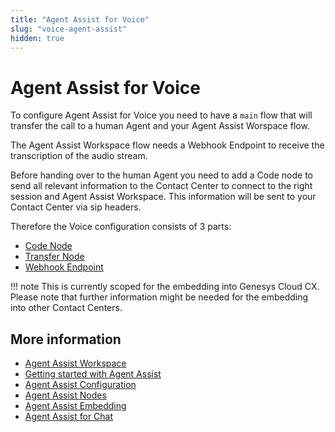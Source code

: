 ```yaml
---
title: "Agent Assist for Voice"
slug: "voice-agent-assist"
hidden: true
---
```


# Agent Assist for Voice

To configure Agent Assist for Voice you need to have a `main` flow that will transfer the call to a human Agent and your Agent Assist Worspace flow.

The Agent Assist Workspace flow needs a Webhook Endpoint to receive the transcription of the audio stream.

Before handing over to the human Agent you need to add a Code node to send all relevant information to the Contact Center to connect to the right session and Agent Assist Workspace. This information will be sent to your Contact Center via sip headers.

Therefore the Voice configuration consists of 3 parts:

- [Code Node](code-node.md)
- [Transfer Node](transfer-node.md)
- [Webhook Endpoint](webhook-endpoint.md)

!!! note
    This is currently scoped for the embedding into Genesys Cloud CX. Please note that further information might be needed for the embedding into other Contact Centers.

## More information

- [Agent Assist Workspace](overview.md)
- [Getting started with Agent Assist](getting-started.md)
- [Agent Assist Configuration](configuration.md)
- [Agent Assist Nodes](../ai/flow-nodes/agent-assist/overview.md)
- [Agent Assist Embedding](embedding.md)
- [Agent Assist for Chat](chat-agent-assist.md)